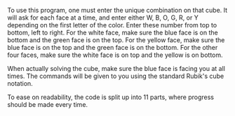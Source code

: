To use this program, one must enter the unique combination on that cube. It will ask for each face at a time, and enter either W, B, O, G, R, or Y depending on the first letter of the color. Enter these number from top to bottom, left to right. For the white face, make sure the blue face is on the bottom and the green face is on the top. For the yellow face, make sure the blue face is on the top and the green face is on the bottom. For the other four faces, make sure the white face is on top and the yellow is on bottom.

When actually solving the cube, make sure the blue face is facing you at all times. The commands will be given to you using the standard Rubik's cube notation.

To ease on readability, the code is split up into 11 parts, where progress should be made every time.
